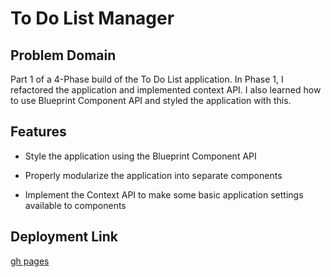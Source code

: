 # To Do List Manager

## Problem Domain

Part 1 of a 4-Phase build of the To Do List application. In Phase 1, I refactored the application and implemented context API. I also learned how to use Blueprint Component API and styled the application with this. 

## Features 

* Style the application using the Blueprint Component API

* Properly modularize the application into separate components

* Implement the Context API to make some basic application settings available to components


## Deployment Link

[gh pages](https://sarahcreager.github.io/todo-app/)
